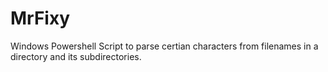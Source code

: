 # MrFixy
Windows Powershell Script to parse certian characters from filenames in a directory and its subdirectories.
